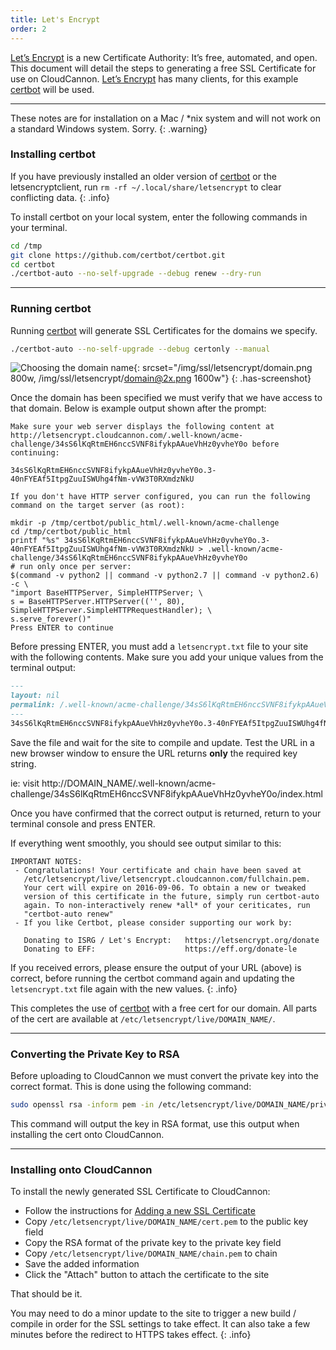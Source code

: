 ```yaml
---
title: Let's Encrypt
order: 2
---
```


[Let’s Encrypt](https://letsencrypt.org/) is a new Certificate Authority: It’s free, automated, and open. This document will detail the steps to generating a free SSL Certificate for use on CloudCannon. [Let’s Encrypt](https://letsencrypt.org/) has many clients, for this example [certbot](https://certbot.eff.org/about/) will be used.

---

These notes are for installation on a Mac / *nix system and will not work on a standard Windows system. Sorry.
{: .warning}


### Installing certbot

If you have previously installed an older version of [certbot](https://certbot.eff.org/about/) or the letsencryptclient, run `rm -rf ~/.local/share/letsencrypt` to clear conflicting data.
{: .info}

To install certbot on your local system, enter the following commands in your terminal.

~~~bash
cd /tmp
git clone https://github.com/certbot/certbot.git
cd certbot
./certbot-auto --no-self-upgrade --debug renew --dry-run
~~~

---

### Running certbot

Running [certbot](https://certbot.eff.org/about/) will generate SSL Certificates for the domains we specify.

~~~bash
./certbot-auto --no-self-upgrade --debug certonly --manual
~~~

![Choosing the domain name](/img/ssl/letsencrypt/domain.png){: srcset="/img/ssl/letsencrypt/domain.png 800w, /img/ssl/letsencrypt/domain@2x.png 1600w"}
{: .has-screenshot}

Once the domain has been specified we must verify that we have access to that domain. Below is example output shown after the prompt:

~~~
Make sure your web server displays the following content at
http://letsencrypt.cloudcannon.com/.well-known/acme-challenge/34sS6lKqRtmEH6nccSVNF8ifykpAAueVhHz0yvheY0o before continuing:

34sS6lKqRtmEH6nccSVNF8ifykpAAueVhHz0yvheY0o.3-40nFYEAf5ItpgZuuISWUhg4fNm-vVW3T0RXmdzNkU

If you don't have HTTP server configured, you can run the following
command on the target server (as root):

mkdir -p /tmp/certbot/public_html/.well-known/acme-challenge
cd /tmp/certbot/public_html
printf "%s" 34sS6lKqRtmEH6nccSVNF8ifykpAAueVhHz0yvheY0o.3-40nFYEAf5ItpgZuuISWUhg4fNm-vVW3T0RXmdzNkU > .well-known/acme-challenge/34sS6lKqRtmEH6nccSVNF8ifykpAAueVhHz0yvheY0o
# run only once per server:
$(command -v python2 || command -v python2.7 || command -v python2.6) -c \
"import BaseHTTPServer, SimpleHTTPServer; \
s = BaseHTTPServer.HTTPServer(('', 80), SimpleHTTPServer.SimpleHTTPRequestHandler); \
s.serve_forever()"
Press ENTER to continue
~~~

Before pressing ENTER, you must add a `letsencrypt.txt` file to your site with the following contents. Make sure you add your unique values from the terminal output:

~~~markdown
---
layout: nil
permalink: /.well-known/acme-challenge/34sS6lKqRtmEH6nccSVNF8ifykpAAueVhHz0yvheY0o/index.html
---
34sS6lKqRtmEH6nccSVNF8ifykpAAueVhHz0yvheY0o.3-40nFYEAf5ItpgZuuISWUhg4fNm-vVW3T0RXmdzNkU
~~~

Save the file and wait for the site to compile and update. Test the URL in a new browser window to ensure the URL returns **only** the required key string.

ie: visit http://DOMAIN_NAME/.well-known/acme-challenge/34sS6lKqRtmEH6nccSVNF8ifykpAAueVhHz0yvheY0o/index.html

Once you have confirmed that the correct output is returned, return to your terminal console and press ENTER.

If everything went smoothly, you should see output similar to this:

~~~
IMPORTANT NOTES:
 - Congratulations! Your certificate and chain have been saved at
   /etc/letsencrypt/live/letsencrypt.cloudcannon.com/fullchain.pem.
   Your cert will expire on 2016-09-06. To obtain a new or tweaked
   version of this certificate in the future, simply run certbot-auto
   again. To non-interactively renew *all* of your ceriticates, run
   "certbot-auto renew"
 - If you like Certbot, please consider supporting our work by:

   Donating to ISRG / Let's Encrypt:   https://letsencrypt.org/donate
   Donating to EFF:                    https://eff.org/donate-le
~~~

If you received errors, please ensure the output of your URL (above) is correct, before running the certbot command again and updating the `letsencrypt.txt` file again with the new values.
{: .info}


This completes the use of [certbot](https://certbot.eff.org/about/) with a free cert for our domain. All parts of the cert are available at `/etc/letsencrypt/live/DOMAIN_NAME/`.

---

### Converting the Private Key to RSA

Before uploading to CloudCannon we must convert the private key into the correct format. This is done using the following command:

~~~bash
sudo openssl rsa -inform pem -in /etc/letsencrypt/live/DOMAIN_NAME/privkey.pem -outform pem
~~~

This command will output the key in RSA format, use this output when installing the cert onto CloudCannon.

---

### Installing onto CloudCannon

To install the newly generated SSL Certificate to CloudCannon:

- Follow the instructions for [Adding a new SSL Certificate](/ssl/custom-certificate/)
- Copy `/etc/letsencrypt/live/DOMAIN_NAME/cert.pem` to the public key field
- Copy the RSA format of the private key to the private key field
- Copy `/etc/letsencrypt/live/DOMAIN_NAME/chain.pem` to chain
- Save the added information
- Click the "Attach" button to attach the certificate to the site

That should be it.

You may need to do a minor update to the site to trigger a new build / compile in order for the SSL settings to take effect. It can also take a few minutes before the redirect to HTTPS takes effect.
{: .info}
